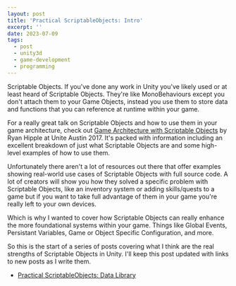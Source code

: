 ```yaml
---
layout: post
title: 'Practical ScriptableObjects: Intro'
excerpt: ''
date: 2023-07-09
tags:
  - post
  - unity3d
  - game-development
  - programming
---
```


Scriptable Objects. If you've done any work in Unity you've likely used or at least heard of Scriptable Objects. They're like MonoBehaviours except you don't attach them to your Game Objects, instead you use them to store data and functions that you can reference at runtime within your game.

For a really great talk on Scriptable Objects and how to use them in your game architecture, check out [Game Architecture with Scriptable Objects](https://www.youtube.com/watch?v=raQ3iHhE_Kk) by Ryan Hipple at Unite Austin 2017. It's packed with information including an excellent breakdown of just what Scriptable Objects are and some high-level examples of how to use them.

Unfortunately there aren't a lot of resources out there that offer examples showing real-world use cases of Scriptable Objects with full source code. A lot of creators will show you how they solved a specific problem with Scriptable Objects, like an inventory system or adding skills/quests to a game but if you want to take full advantage of them in your game you're really left to your own devices.

Which is why I wanted to cover how Scriptable Objects can really enhance the more foundational systems within your game. Things like Global Events, Persistant Variables, Game or Object Specific Configuration, and more.

So this is the start of a series of posts covering what I think are the real strengths of Scriptable Objects in Unity. I'll keep this post updated with links to new posts as I write them.

- [Practical ScriptableObjects: Data Library](/post/practical-scriptableobjects-data-library/)

